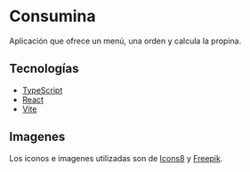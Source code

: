 # Consumina

Aplicación que ofrece un menú, una orden y calcula la propina.

## Tecnologías

* [TypeScript](https://www.typescriptlang.org/)
* [React](https://react.dev/)
* [Vite](https://vitejs.dev/)

## Imagenes
Los iconos e imagenes utilizadas son de [Icons8](https://icons8.com/) y [Freepik](https://www.freepik.com/).
